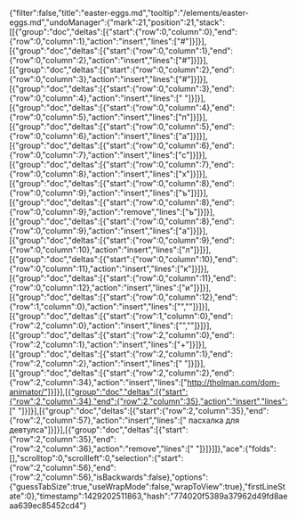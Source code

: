 {"filter":false,"title":"easter-eggs.md","tooltip":"/elements/easter-eggs.md","undoManager":{"mark":21,"position":21,"stack":[[{"group":"doc","deltas":[{"start":{"row":0,"column":0},"end":{"row":0,"column":1},"action":"insert","lines":["#"]}]}],[{"group":"doc","deltas":[{"start":{"row":0,"column":1},"end":{"row":0,"column":2},"action":"insert","lines":["#"]}]}],[{"group":"doc","deltas":[{"start":{"row":0,"column":2},"end":{"row":0,"column":3},"action":"insert","lines":["#"]}]}],[{"group":"doc","deltas":[{"start":{"row":0,"column":3},"end":{"row":0,"column":4},"action":"insert","lines":[" "]}]}],[{"group":"doc","deltas":[{"start":{"row":0,"column":4},"end":{"row":0,"column":5},"action":"insert","lines":["п"]}]}],[{"group":"doc","deltas":[{"start":{"row":0,"column":5},"end":{"row":0,"column":6},"action":"insert","lines":["а"]}]}],[{"group":"doc","deltas":[{"start":{"row":0,"column":6},"end":{"row":0,"column":7},"action":"insert","lines":["с"]}]}],[{"group":"doc","deltas":[{"start":{"row":0,"column":7},"end":{"row":0,"column":8},"action":"insert","lines":["х"]}]}],[{"group":"doc","deltas":[{"start":{"row":0,"column":8},"end":{"row":0,"column":9},"action":"insert","lines":["ъ"]}]}],[{"group":"doc","deltas":[{"start":{"row":0,"column":8},"end":{"row":0,"column":9},"action":"remove","lines":["ъ"]}]}],[{"group":"doc","deltas":[{"start":{"row":0,"column":8},"end":{"row":0,"column":9},"action":"insert","lines":["а"]}]}],[{"group":"doc","deltas":[{"start":{"row":0,"column":9},"end":{"row":0,"column":10},"action":"insert","lines":["л"]}]}],[{"group":"doc","deltas":[{"start":{"row":0,"column":10},"end":{"row":0,"column":11},"action":"insert","lines":["к"]}]}],[{"group":"doc","deltas":[{"start":{"row":0,"column":11},"end":{"row":0,"column":12},"action":"insert","lines":["и"]}]}],[{"group":"doc","deltas":[{"start":{"row":0,"column":12},"end":{"row":1,"column":0},"action":"insert","lines":["",""]}]}],[{"group":"doc","deltas":[{"start":{"row":1,"column":0},"end":{"row":2,"column":0},"action":"insert","lines":["",""]}]}],[{"group":"doc","deltas":[{"start":{"row":2,"column":0},"end":{"row":2,"column":1},"action":"insert","lines":["+"]}]}],[{"group":"doc","deltas":[{"start":{"row":2,"column":1},"end":{"row":2,"column":2},"action":"insert","lines":[" "]}]}],[{"group":"doc","deltas":[{"start":{"row":2,"column":2},"end":{"row":2,"column":34},"action":"insert","lines":["http://tholman.com/dom-animator/"]}]}],[{"group":"doc","deltas":[{"start":{"row":2,"column":34},"end":{"row":2,"column":35},"action":"insert","lines":[" "]}]}],[{"group":"doc","deltas":[{"start":{"row":2,"column":35},"end":{"row":2,"column":57},"action":"insert","lines":[" пасхалка для девтулса"]}]}],[{"group":"doc","deltas":[{"start":{"row":2,"column":35},"end":{"row":2,"column":36},"action":"remove","lines":[" "]}]}]]},"ace":{"folds":[],"scrolltop":0,"scrollleft":0,"selection":{"start":{"row":2,"column":56},"end":{"row":2,"column":56},"isBackwards":false},"options":{"guessTabSize":true,"useWrapMode":false,"wrapToView":true},"firstLineState":0},"timestamp":1429202511863,"hash":"774020f5389a37962d49fd8aeaa639ec85452cd4"}